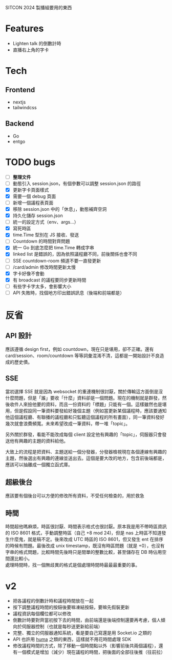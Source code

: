 SITCON 2024 製播組要用的東西

# Features

-   Lighten talk 的倒數計時
-   直播右上角的字卡

# Tech

## Frontend

-   nextjs
-   tailwindcss

## Backend

-   Go
-   entgo

# TODO bugs

-   [ ] **整理文件**
-   [ ] 動態引入 session.json，有個參數可以調整 session.json 的路徑
-   [x] 更新字卡頁面樣式
-   [x] 需要一個 debug 頁面
-   [ ] 新增一個議程表頁面
-   [x] 移除 session.json 中的「休息」，動態補齊空洞
-   [x] 持久化儲存 session.json
-   [ ] 統一的設定方式（env、args...）
-   [x] 寫死時區
-   [x] time.Time 型別在 JS 接收、發送
-   [ ] Countdown 的時間對齊問題
-   [x] 統一 Go 到底怎麼把 time.Time 轉成字串
-   [x] linked list 是錯誤的，因為依照議程廳不同，前後關係也會不同
-   [ ] SSE countdown-room 頻道不要一直發更新
-   [ ] /card/admin 修改時間更新太慢
-   [x] 字卡好像不會動
-   [x] 有 broadcast 的議程要同步更新時間
-   [ ] 有些字卡字太多，會影響大小
-   [ ] API 失敗時，找個地方印出錯誤訊息（後端和前端都是）

# 反省

## API 設計

應該遵循 design first，例如 countdown，現在只是堪用，卻不正確。還有 card/session、room/countdown 等等詞彙混淆不清，這都是一開始設計不良造成的歷史債。

## SSE

當初選擇 SSE 就是因為 websocket 的重連機制很討厭，關於傳輸這方面倒是沒什麼問題，但是「誰」要收「什麼」資料卻是一個問題。現在的機制就是群發，然後收件人來撿他要的資料，而且一份資料的「標題」只能有一個。這樣雖然也是堪用，但是假設同一筆資料要發給好幾個主題（例如當更新某個議程時，應該要通知他這個議程廳、有聯播的議程廳和只監聽這個議程的所有畫面），同一筆資料發好幾次就會浪費頻寬。未來希望改成一筆資料，帶一堆「topic」。

另外關於群發，看能不能改成每個 client 設定他有興趣的「topic」，伺服器只會發送他有興趣的主題的資料給他。

大致上的流程是把資料、主題送給一個分發器，分發器檢視現在各個連線有興趣的主題，然後選出有興趣的連線並送出去。這個是要大改的地方，包含前後端都是，應該可以抽離成一個獨立函式庫。

## 超級後台

應該要有個後台可以方便的修改所有資料，不受任何檢查的，用於救急

## 時間

時間超他嗎麻煩，時區很討厭、時間表示格式也很討厭。原本我是用不帶時區資訊的 ISO 8601 格式，手動調整時區（自己 +8 mod 24)，但是 nas 上時區不知道發生什麼鬼，就是稿不定。後來改成 UTC 時區的 ISO 8601，但又發生 ent 在排序的時候有問題。最後改成 unix timestamp，既沒有時區問題（就是 +0），也沒有字串的格式問題，比較時間先後時只是間單的整數比較，甚至儲存在 DB 時佔用空間還比較小。  
處理時間時，找一個無歧異的格式是個處理時間時最最最重要的事。

# v2

-   把各議程的倒數計時和議程時間放在一起
-   按下調整議程時間的按鈕後要嘛凍結按鈕，要嘛先假裝更新
-   議程資訊每個欄位都可以修改
-   倒數計時要對齊當初按下去的時間，由前端還是後端控制還要再考慮，個人傾向於伺服器控制（也就是每秒送更新給前端）
-   完整、獨立的伺服器通知系統，看是要自己寫還是用 Socket.io 之類的
-   API 也許用 [huma](https://huma.rocks/) 之類的東西，這樣就不用花時間處理 SDK
-   修改議程時間的方式，除了移動一個時間點以外（影響前後共兩個議程），還有一個模式是增加（減少）現在議程的時間，把後面的全部往後推（往前拉）
